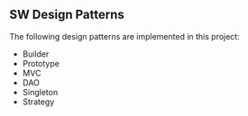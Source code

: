 ## SW Design Patterns

The following design patterns are implemented in this project:

* Builder
* Prototype
* MVC
* DAO
* Singleton
* Strategy
